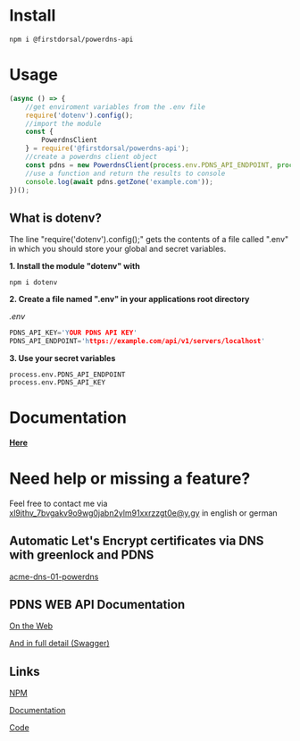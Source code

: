 # Install
```
npm i @firstdorsal/powerdns-api
```
# Usage
```js
(async () => {
    //get enviroment variables from the .env file
    require('dotenv').config();
    //import the module
    const {
        PowerdnsClient
    } = require('@firstdorsal/powerdns-api');
    //create a powerdns client object 
    const pdns = new PowerdnsClient(process.env.PDNS_API_ENDPOINT, process.env.PDNS_API_KEY);
    //use a function and return the results to console
    console.log(await pdns.getZone('example.com'));
})();

```
## What is dotenv?
The line "require('dotenv').config();" gets the contents of a file called ".env" in which you should store your global and secret variables.

**1. Install the module "dotenv" with**
```
npm i dotenv
```
**2. Create a file named ".env" in your applications root directory**

*.env*
```c
PDNS_API_KEY='YOUR PDNS API KEY'
PDNS_API_ENDPOINT='https://example.com/api/v1/servers/localhost'
```
**3. Use your secret variables**
```
process.env.PDNS_API_ENDPOINT
process.env.PDNS_API_KEY
```


# Documentation
**[Here](https://firstdorsal.eu/doc/powerdns-api/)**

# Need help or missing a feature?
Feel free to contact me via [xl9jthv_7bvgakv9o9wg0jabn2ylm91xxrzzgt0e@y.gy](mailto:xl9jthv_7bvgakv9o9wg0jabn2ylm91xxrzzgt0e@y.gy) in english or german

## Automatic Let's Encrypt certificates via DNS with greenlock and PDNS
[acme-dns-01-powerdns](https://www.npmjs.com/package/acme-dns-01-powerdns)

## PDNS WEB API Documentation
[On the Web](https://doc.powerdns.com/authoritative/http-api/index.html)

[And in full detail (Swagger)](https://raw.githubusercontent.com/PowerDNS/pdns/master/docs/http-api/swagger/authoritative-api-swagger.yaml)

## Links
[NPM](https://www.npmjs.com/package/@firstdorsal/powerdns-api)

[Documentation](https://firstdorsal.eu/doc/powerdns-api/)

[Code](https://git.y.gy/firstdorsal/powerdns-api)

